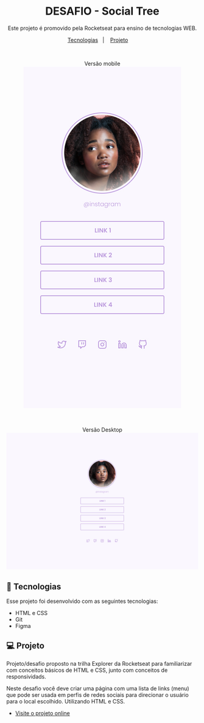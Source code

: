 <h1 align="center"> DESAFIO - Social Tree </h1>

<p align="center">
Este projeto é promovido pela Rocketseat para ensino de tecnologias WEB. <br/>
</p>

<p align="center">
  <a href="#-tecnologias">Tecnologias</a>&nbsp;&nbsp;&nbsp;|&nbsp;&nbsp;&nbsp;
  <a href="#-projeto">Projeto</a>&nbsp;&nbsp;&nbsp;&nbsp;&nbsp;&nbsp;
</p>

<br>

<p align="center">
  Versão mobile<br>
  <img alt="segundo projeto" src=".github/mobile.jpg">
</p>

<br>

<p align="center">
  Versão Desktop<br>
  <img alt="segundo projeto" src=".github/desktop.jpg">
</p>

## 🚀 Tecnologias

Esse projeto foi desenvolvido com as seguintes tecnologias:

- HTML e CSS
- Git
- Figma

## 💻 Projeto

Projeto/desafio proposto na trilha Explorer da Rocketseat para familiarizar com conceitos básicos de HTML e CSS, junto com conceitos de responsividads.

Neste desafio você deve criar uma página com uma lista de links (menu) que pode ser usada em perfis de redes sociais para direcionar o usuário para o local escolhido. Utilizando HTML e CSS.

- [Visite o projeto online](https://rafaeldsal.github.io/desafio-04/)

